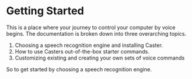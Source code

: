 #  Getting Started

This is a place where your journey to control your computer by voice begins. The documentation is broken down into three overarching topics. 

1. Choosing a speech recognition engine and installing Caster.
2. How to use Casters out-of-the-box starter commands. 
3. Customizing existing and creating your own sets of voice commands

So to get started by choosing a speech recognition engine.